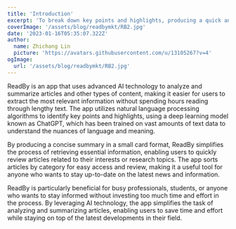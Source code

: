 ```yaml
---
title: 'Introduction'
excerpt: 'To break down key points and highlights, producing a quick and concise summary that can be easily retrieved anytime. This feature saves users time and effort that would otherwise be spent reading through lengthy text to extract the most relevant information. With ReadBy, users can stay informed without the burden of investing a lot of time in the process.'
coverImage: '/assets/blog/readbymkt/RB2.jpg'
date: '2023-01-16T05:35:07.322Z'
author:
  name: Zhichang Lin
  picture: 'https://avatars.githubusercontent.com/u/13105267?v=4'
ogImage:
  url: '/assets/blog/readbymkt/RB2.jpg'
---
```


ReadBy is an app that uses advanced AI technology to analyze and summarize articles and other types of content, making it easier for users to extract the most relevant information without spending hours reading through lengthy text. The app utilizes natural language processing algorithms to identify key points and highlights, using a deep learning model known as ChatGPT, which has been trained on vast amounts of text data to understand the nuances of language and meaning.

By producing a concise summary in a small card format, ReadBy simplifies the process of retrieving essential information, enabling users to quickly review articles related to their interests or research topics. The app sorts articles by category for easy access and review, making it a useful tool for anyone who wants to stay up-to-date on the latest news and information.

ReadBy is particularly beneficial for busy professionals, students, or anyone who wants to stay informed without investing too much time and effort in the process. By leveraging AI technology, the app simplifies the task of analyzing and summarizing articles, enabling users to save time and effort while staying on top of the latest developments in their field.
